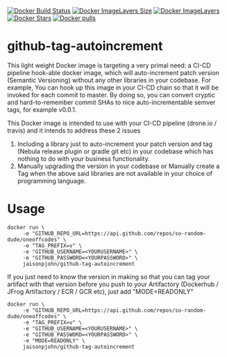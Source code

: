 [![Docker Build Status](https://img.shields.io/docker/build/jaisonpjohn/github-tag-autoincrement.svg)](https://hub.docker.com/r/jaisonpjohn/github-tag-autoincrement/)
[![Docker ImageLayers Size](https://img.shields.io/imagelayers/image-size/jaisonpjohn/github-tag-autoincrement/latest.svg)](https://hub.docker.com/r/jaisonpjohn/github-tag-autoincrement/)
[![Docker ImageLayers](https://img.shields.io/imagelayers/layers/jaisonpjohn/github-tag-autoincrement/latest.svg)](https://hub.docker.com/r/jaisonpjohn/github-tag-autoincrement/)
[![Docker Stars](https://img.shields.io/docker/stars/jaisonpjohn/github-tag-autoincrement.svg)](https://hub.docker.com/r/jaisonpjohn/github-tag-autoincrement/)
[![Docker pulls](https://img.shields.io/docker/pulls/jaisonpjohn/github-tag-autoincrement.svg)](https://hub.docker.com/r/jaisonpjohn/github-tag-autoincrement/)
# github-tag-autoincrement
This light weight Docker image is targeting a very primal need: a CI-CD pipeline hook-able docker image, which will auto-increment patch version (Semantic Versioning) without any other libraries in your codebase. For example, You can hook up this image in your CI-CD chain so that it will be invoked for each commit to master. By doing so, you can convert cryptic and hard-to-remember commit SHAs to nice auto-incrementable semver tags, for example v0.0.1.

This Docker image is intended to use with your CI-CD pipeline (drone.io / travis) and it intends to address these 2 issues
1) Including a library just to auto-increment your patch version and tag (Nebula release plugin or gradle git etc) in your codebase which has nothing to do with your business functionality.
2) Manually upgrading the version in your codebase or Manually create a Tag when the above said libraries are not available in your choice of programming language.

# Usage

```
docker run \
     -e "GITHUB_REPO_URL=https://api.github.com/repos/so-random-dude/oneoffcodes" \
     -e "TAG_PREFIX=v" \
     -e "GITHUB_USERNAME=<YOURUSERNAME>" \
     -e "GITHUB_PASSWORD=<YOURPASSWORD>" \
     jaisonpjohn/github-tag-autoincrement
```     
If you just need to know the version in making so that you can tag your artifact with that version before you push to your Artifactory (Dockerhub / JFrog Artifactory / ECR / GCR etc), just add "MODE=READONLY"
```
docker run \
     -e "GITHUB_REPO_URL=https://api.github.com/repos/so-random-dude/oneoffcodes" \
     -e "TAG_PREFIX=v" \
     -e "GITHUB_USERNAME=<YOURUSERNAME>" \
     -e "GITHUB_PASSWORD=<YOURPASSWORD>" \
     -e "MODE=READONLY" \
     jaisonpjohn/github-tag-autoincrement
```

